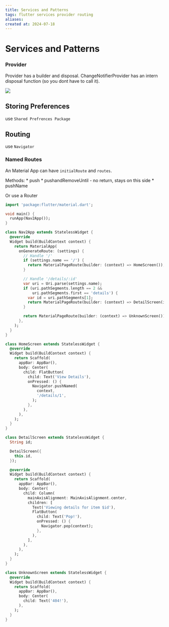 ```yaml
---
title: Services and Patterns
tags: flutter services provider routing
aliases: 
created at: 2024-07-18
---
```



# Services and Patterns


### Provider 

Provider has a builder and disposal.
ChangeNotifierProvider has an intern disposal function (so you dont have to call it).


![](../assets/Pasted%20image%2020240621185945.png)


## Storing Preferences

use `Shared Prefrences Package`

## Routing

use `Navigator`  

### Named Routes

An Material App can have `initialRoute` and `routes`.

Methods:
	* push
	* pushandRemoveUntil - no return, stays on this side
	* pushName


Or use a Router

```dart nums {11-25}
import 'package:flutter/material.dart';

void main() {
  runApp(Nav2App());
}

class Nav2App extends StatelessWidget {
  @override
  Widget build(BuildContext context) {
    return MaterialApp(
      onGenerateRoute: (settings) {
        // Handle '/'
        if (settings.name == '/') {
          return MaterialPageRoute(builder: (context) => HomeScreen());
        }

        // Handle '/details/:id'
        var uri = Uri.parse(settings.name);
        if (uri.pathSegments.length == 2 &&
            uri.pathSegments.first == 'details') {
          var id = uri.pathSegments[1];
          return MaterialPageRoute(builder: (context) => DetailScreen(id: id));
        }

        return MaterialPageRoute(builder: (context) => UnknownScreen());
      },
    );
  }
}

class HomeScreen extends StatelessWidget {
  @override
  Widget build(BuildContext context) {
    return Scaffold(
      appBar: AppBar(),
      body: Center(
        child: FlatButton(
          child: Text('View Details'),
          onPressed: () {
            Navigator.pushNamed(
              context,
              '/details/1',
            );
          },
        ),
      ),
    );
  }
}

class DetailScreen extends StatelessWidget {
  String id;

  DetailScreen({
    this.id,
  });

  @override
  Widget build(BuildContext context) {
    return Scaffold(
      appBar: AppBar(),
      body: Center(
        child: Column(
          mainAxisAlignment: MainAxisAlignment.center,
          children: [
            Text('Viewing details for item $id'),
            FlatButton(
              child: Text('Pop!'),
              onPressed: () {
                Navigator.pop(context);
              },
            ),
          ],
        ),
      ),
    );
  }
}

class UnknownScreen extends StatelessWidget {
  @override
  Widget build(BuildContext context) {
    return Scaffold(
      appBar: AppBar(),
      body: Center(
        child: Text('404!'),
      ),
    );
  }
}
```


